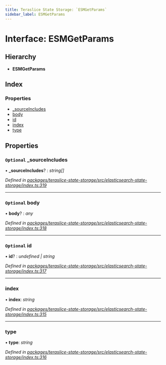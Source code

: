 ```yaml
---
title: Teraslice State Storage: `ESMGetParams`
sidebar_label: ESMGetParams
---
```


# Interface: ESMGetParams

## Hierarchy

* **ESMGetParams**

## Index

### Properties

* [_sourceIncludes](esmgetparams.md#optional-_sourceincludes)
* [body](esmgetparams.md#optional-body)
* [id](esmgetparams.md#optional-id)
* [index](esmgetparams.md#index)
* [type](esmgetparams.md#type)

## Properties

### `Optional` _sourceIncludes

• **_sourceIncludes**? : *string[]*

*Defined in [packages/teraslice-state-storage/src/elasticsearch-state-storage/index.ts:319](https://github.com/terascope/teraslice/blob/78714a985/packages/teraslice-state-storage/src/elasticsearch-state-storage/index.ts#L319)*

___

### `Optional` body

• **body**? : *any*

*Defined in [packages/teraslice-state-storage/src/elasticsearch-state-storage/index.ts:318](https://github.com/terascope/teraslice/blob/78714a985/packages/teraslice-state-storage/src/elasticsearch-state-storage/index.ts#L318)*

___

### `Optional` id

• **id**? : *undefined | string*

*Defined in [packages/teraslice-state-storage/src/elasticsearch-state-storage/index.ts:317](https://github.com/terascope/teraslice/blob/78714a985/packages/teraslice-state-storage/src/elasticsearch-state-storage/index.ts#L317)*

___

###  index

• **index**: *string*

*Defined in [packages/teraslice-state-storage/src/elasticsearch-state-storage/index.ts:315](https://github.com/terascope/teraslice/blob/78714a985/packages/teraslice-state-storage/src/elasticsearch-state-storage/index.ts#L315)*

___

###  type

• **type**: *string*

*Defined in [packages/teraslice-state-storage/src/elasticsearch-state-storage/index.ts:316](https://github.com/terascope/teraslice/blob/78714a985/packages/teraslice-state-storage/src/elasticsearch-state-storage/index.ts#L316)*
